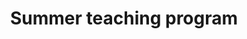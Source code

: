 ---
title: Summer teaching program
start_date: Jun 2018
end_date: Aug 2018
institution: CamExpress
institution_link: https://camexpressuk.com/
description: Masters in Mathematics.
---